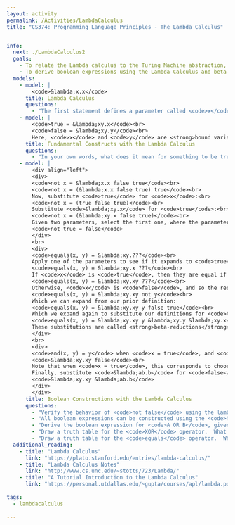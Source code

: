 ```yaml
---
layout: activity
permalink: /Activities/LambdaCalculus
title: "CS374: Programming Language Principles - The Lambda Calculus"


info: 
  next: ./LambdaCalculus2
  goals: 
    - To relate the Lambda calculus to the Turing Machine abstraction, and to describe their equivalence
    - To derive boolean expressions using the Lambda Calculus and beta-reductions
  models:
    - model: |
        <code>&lambda;x.x</code>
      title: Lambda Calculus
      questions:
        - "The first statement defines a parameter called <code>x</code> and returns <code>x</code>. What does <code>(&lambda;x.x)y</code> do?"
    - model: |
        <code>true = &lambda;xy.x</code><br>
        <code>false = &lambda;xy.y</code><br>
        Here, <code>x</code> and <code>y</code> are <strong>bound variables</strong>.  Variables that appear in the lambda expression that are not defined are referred to as <strong>free</strong> variables.
      title: Fundamental Constructs with the Lambda Calculus
      questions:
        - "In your own words, what does it mean for something to be true in the lambda calculus, when choosing between two alternative parameters?"
    - model: |
        <div align="left">
        <div>
        <code>not x = &lambda;x.x false true</code><br>
        <code>not x = (&lambda;x.x false true) true</code><br>
        Now, substitute <code>true</code> for <code>x</code>:<br>
        <code>not x = (true false true)</code><br>
        Substitute <code>&lambda;xy.x</code> for <code>true</code>:<br>
        <code>not x = (&lambda;xy.x false true)</code><br>
        Given two parameters, select the first one, where the parameters are <code>x = true</code>, <code>y = false</code>:
        <code>not true = false</code>
        </div>
        <br>
        <div>
        <code>equals(x, y) = &lambda;xy.???</code><br>
        Apply one of the parameters to see if it expands to <code>true</code> or <code>false</code>:<br>
        <code>equals(x, y) = &lambda;xy.x ???</code><br>
        If <code>x</code> is <code>true</code>, then they are equal if <code>y</code> is <code>true</code>, and <code>false</code> otherwise.  In other words, the value of <code>y</code> is the result.<br>
        <code>equals(x, y) = &lambda;xy.xy ???</code><br>
        Otherwise, <code>x</code> is <code>false</code>, and so the result is <code>true</code> if <code>y</code> is also <code>false</code>; in other words, the result is <code>not y</code>.<br>
        <code>equals(x, y) = &lambda;xy.xy not y</code><br>
        Which we can expand from our prior definition:
        <code>equals(x, y) = &lambda;xy.xy y false true</code><br>
        Which we expand again to substitute our definitions for <code>true</code> and <code>false</code>:
        <code>equals(x, y) = &lambda;xy.xy y &lambda;xy.y &lambda;xy.x</code><br>
        These substitutions are called <strong>beta-reductions</strong>.
        </div>
        <br>
        <div>
        <code>and(x, y) = y</code> when <code>x = true</code>, and <code>false</code> if <code>x = false</code>.<br>
        <code>&lambda;xy.xy false</code><br>
        Note that when <code>x = true</code>, this corresponds to choosing the first of the two following parameters (<code>y</code> and <code>false</code>) to resolve the boolean expression to <code>y</code>.  When <code>x = false</code>, we choose the second of the two following parameters, and obtain <code>false</code>.<br>
        Finally, substitute <code>&lambda;ab.b</code> for <code>false</code>.
        <code>&lambda;xy.xy &lambda;ab.b</code>
        </div>
        </div>
      title: Boolean Constructions with the Lambda Calculus
      questions:
        - "Verify the behavior of <code>not false</code> using the lambda expression above."     
        - "All boolean expressions can be constructed using the <code>NAND</code> operator.  What is the lambda expression for <code>NAND</code>, which is <code>(NOT AND x y)</code>?" 
        - "Derive the boolean expression for <code>A OR B</code>, given that <code>A OR B</code> is <code>true</code> when <code>A</code> is <code>true</code>, and <code>B</code> otherwise." 
        - "Draw a truth table for the <code>XOR</code> operator.  What is the result when <code>A</code> is <code>true</code>?  How about when <code>A</code> is <code>false</code>?  Derive the lambda expression for <code>XOR</code>."
        - "Draw a truth table for the <code>equals</code> operator.  What is its boolean expression?  Derive its lambda expression."         
  additional_reading:
    - title: "Lambda Calculus"
      link: "https://plato.stanford.edu/entries/lambda-calculus/"
    - title: "Lambda Calculus Notes"
      link: "http://www.cs.unc.edu/~stotts/723/Lambda/"
    - title: "A Tutorial Introduction to the Lambda Calculus"
      link: "https://personal.utdallas.edu/~gupta/courses/apl/lambda.pdf"
        
tags:
  - lambdacalculus
  
---
```


